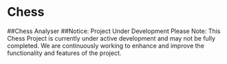 # Chess
##Chess Analyser
##Notice: Project Under Development
Please Note: This Chess Project is currently under active development and may not be fully completed. We are continuously working to enhance and improve the functionality and features of the project.
